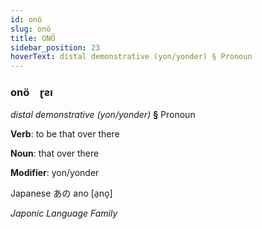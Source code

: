 ```yaml
---
id: onö
slug: onö
title: ONÖ
sidebar_position: 23
hoverText: distal demonstrative (yon/yonder) § Pronoun
---
```


### onö&emsp;<span kind="abugida">ɽƨı</span>

*distal demonstrative (yon/yonder)* **§** Pronoun

**Verb**: to be that over there

**Noun**: that over there

**Modifier**: yon/yonder

Japanese あの ano [a̠no̞]

*Japonic Language Family*